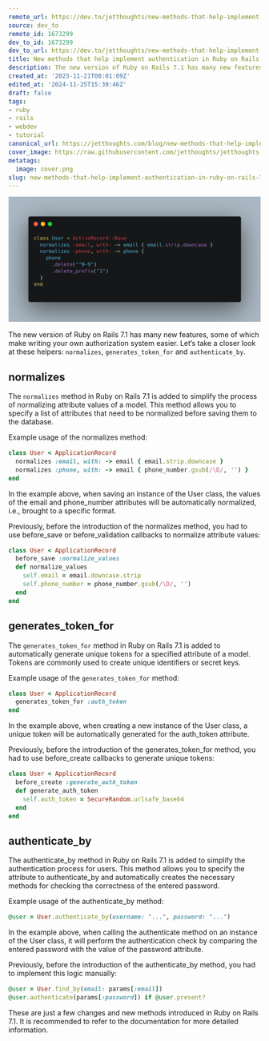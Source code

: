 ```yaml
---
remote_url: https://dev.to/jetthoughts/new-methods-that-help-implement-authentication-in-ruby-on-rails-71-1eb2
source: dev_to
remote_id: 1673299
dev_to_id: 1673299
dev_to_url: https://dev.to/jetthoughts/new-methods-that-help-implement-authentication-in-ruby-on-rails-71-1eb2
title: New methods that help implement authentication in Ruby on Rails 7.1
description: The new version of Ruby on Rails 7.1 has many new features, some of which make writing your own...
created_at: '2023-11-21T08:01:09Z'
edited_at: '2024-11-25T15:39:46Z'
draft: false
tags:
- ruby
- rails
- webdev
- tutorial
canonical_url: https://jetthoughts.com/blog/new-methods-that-help-implement-authentication-in-ruby-on-rails-71/
cover_image: https://raw.githubusercontent.com/jetthoughts/jetthoughts.github.io/master/content/blog/new-methods-that-help-implement-authentication-in-ruby-on-rails-71/cover.png
metatags:
  image: cover.png
slug: new-methods-that-help-implement-authentication-in-ruby-on-rails-71
---
```


![Image description](file_0.png)

The new version of Ruby on Rails 7.1 has many new features, some of which make writing your own authorization system easier. Let’s take a closer look at these helpers: `normalizes`, `generates_token_for` and `authenticate_by`.

## normalizes
The `normalizes` method in Ruby on Rails 7.1 is added to simplify the process of normalizing attribute values of a model. This method allows you to specify a list of attributes that need to be normalized before saving them to the database.

Example usage of the normalizes method:
```ruby
class User < ApplicationRecord
  normalizes :email, with: -> email { email.strip.downcase }
  normalizes :phone, with: -> email { phone_number.gsub(/\D/, '') }
end
```
In the example above, when saving an instance of the User class, the values of the email and phone_number attributes will be automatically normalized, i.e., brought to a specific format.

Previously, before the introduction of the normalizes method, you had to use before_save or before_validation callbacks to normalize attribute values:
```ruby
class User < ApplicationRecord
  before_save :normalize_values
  def normalize_values
    self.email = email.downcase.strip
    self.phone_number = phone_number.gsub(/\D/, '')
  end
end
```

## generates_token_for
The `generates_token_for` method in Ruby on Rails 7.1 is added to automatically generate unique tokens for a specified attribute of a model. Tokens are commonly used to create unique identifiers or secret keys.

Example usage of the `generates_token_for` method:
```ruby
class User < ApplicationRecord
  generates_token_for :auth_token
end
```
In the example above, when creating a new instance of the User class, a unique token will be automatically generated for the auth_token attribute.

Previously, before the introduction of the generates_token_for method, you had to use before_create callbacks to generate unique tokens:
```ruby
class User < ApplicationRecord
  before_create :generate_auth_token
  def generate_auth_token
    self.auth_token = SecureRandom.urlsafe_base64
  end
end
```

## authenticate_by
The authenticate_by method in Ruby on Rails 7.1 is added to simplify the authentication process for users. This method allows you to specify the attribute to authenticate_by and automatically creates the necessary methods for checking the correctness of the entered password.

Example usage of the authenticate_by method:
```ruby
@user = User.authenticate_by(username: "...", password: "...")
```
In the example above, when calling the authenticate method on an instance of the User class, it will perform the authentication check by comparing the entered password with the value of the password attribute.

Previously, before the introduction of the authenticate_by method, you had to implement this logic manually:
```ruby
@user = User.find_by(email: params[:email])
@user.authenticate(params[:password]) if @user.present?
```
These are just a few changes and new methods introduced in Ruby on Rails 7.1. It is recommended to refer to the documentation for more detailed information.

